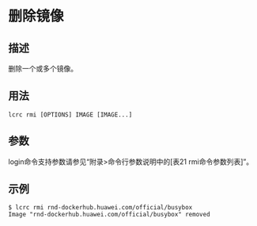 # 删除镜像<a name="ZH-CN_TOPIC_0184808126"></a>

## 描述<a name="zh-cn_topic_0183111390_section1641383116584"></a>

删除一个或多个镜像。

## 用法<a name="zh-cn_topic_0183111390_section91091143135810"></a>

```
lcrc rmi [OPTIONS] IMAGE [IMAGE...]
```

## 参数<a name="zh-cn_topic_0183111390_section4482125218585"></a>

login命令支持参数请参见“附录>命令行参数说明中的[表21 rmi命令参数列表]”。

## 示例<a name="zh-cn_topic_0183111390_section20371111310597"></a>

```
$ lcrc rmi rnd-dockerhub.huawei.com/official/busybox
Image "rnd-dockerhub.huawei.com/official/busybox" removed
```

